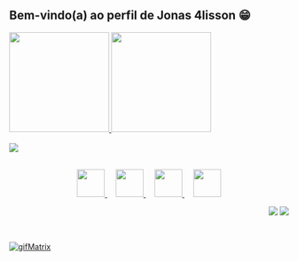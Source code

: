 ## Bem-vindo(a) ao perfil de Jonas 4lisson 😁

 <div>
   <a href="https://github.com/Jonas4lisson">
    <img height="180em" src="https://github-readme-stats.vercel.app/api?username=Jonas4lisson&show_icons=true&theme=tokyonight&include_all_commits=true&count_private=true"/>
    <img height="180em" src="https://github-readme-stats.vercel.app/api/top-langs/?username=Jonas4lisson&layout=compact&langs_count=6&theme=tokyonight"/>
   </a>
</div>
<br>
<div style="display: inline_block">
  <a href="https://github.com/Jonas4lisson"> <img src="https://skillicons.dev/icons?i=html,css,js,nodejs,ts,php,react,java,git,bootstrap,figma,mysql,postman"/> </a>
</div>
<br>
 <!-- Seção de Botões -->
<p align="center">
  
  <a href="mailto:jonasalissonnascimento@gmail.com" target="_blank">
    <img src="https://img.shields.io/badge/-Gmail-D14836?style=for-the-badge&logo=gmail&logoColor=white" height="50">
  </a> 
  &nbsp;&nbsp;&nbsp;

  <a href="https://instagram.com/Jonas4lisson.dev" target="_blank">
    <img src="https://img.shields.io/badge/-Instagram-E4405F?style=for-the-badge&logo=instagram&logoColor=white" height="50">
  </a> 
  &nbsp;&nbsp;&nbsp;

  <a href="https://www.facebook.com/profile.php?id=100094573015640" target="_blank">
    <img src="https://img.shields.io/badge/-Facebook-0866FF?style=for-the-badge&logo=facebook&logoColor=white" height="50">
  </a> 
  &nbsp;&nbsp;&nbsp;

  <a href="https://www.linkedin.com/in/jonas-alisson-dev-design/" target="_blank">
    <img src="https://img.shields.io/badge/-LinkedIn-0077B5?style=for-the-badge&logo=linkedin&logoColor=white" height="50">
  </a>

</p>
<p align="right">
<img src="https://views.whatilearened.today/views/github/jonas4lisson/views.svg"> <a href="https://github.com/jonas4lisson/"><img src="https://img.shields.io/github/followers/jonas4lisson?color=%234CC61E&label=GitHub%20Followers%20%3A"/></a>
</p>
<br>

<a href="https://github.com/Jonas4lisson"> ![gifMatrix](https://github.com/user-attachments/assets/af12d055-6d99-47e0-ba75-cbc640dd0fe0) </a>
